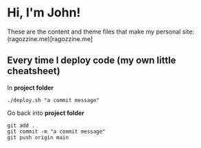 # Hi, I'm John!

These are the content and theme files that make my personal site: (ragozzine.me)[ragozzine.me]

## Every time I deploy code (my own little cheatsheet)

In **project folder**

`./deploy.sh "a commit message"`

Go back into **project folder**
```
git add .
git commit -m "a commit message"
git push origin main
```
